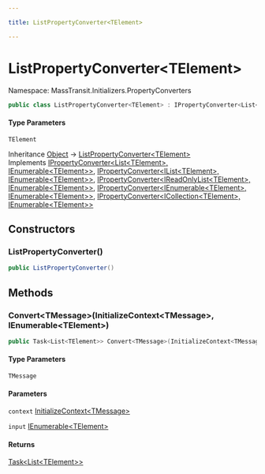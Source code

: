 ```yaml
---

title: ListPropertyConverter<TElement>

---
```


# ListPropertyConverter\<TElement\>

Namespace: MassTransit.Initializers.PropertyConverters

```csharp
public class ListPropertyConverter<TElement> : IPropertyConverter<List<TElement>, IEnumerable<TElement>>, IPropertyConverter<IList<TElement>, IEnumerable<TElement>>, IPropertyConverter<IReadOnlyList<TElement>, IEnumerable<TElement>>, IPropertyConverter<IEnumerable<TElement>, IEnumerable<TElement>>, IPropertyConverter<ICollection<TElement>, IEnumerable<TElement>>
```

#### Type Parameters

`TElement`<br/>

Inheritance [Object](https://learn.microsoft.com/en-us/dotnet/api/system.object) → [ListPropertyConverter\<TElement\>](../masstransit-initializers-propertyconverters/listpropertyconverter-1)<br/>
Implements [IPropertyConverter\<List\<TElement\>, IEnumerable\<TElement\>\>](../masstransit-initializers/ipropertyconverter-2), [IPropertyConverter\<IList\<TElement\>, IEnumerable\<TElement\>\>](../masstransit-initializers/ipropertyconverter-2), [IPropertyConverter\<IReadOnlyList\<TElement\>, IEnumerable\<TElement\>\>](../masstransit-initializers/ipropertyconverter-2), [IPropertyConverter\<IEnumerable\<TElement\>, IEnumerable\<TElement\>\>](../masstransit-initializers/ipropertyconverter-2), [IPropertyConverter\<ICollection\<TElement\>, IEnumerable\<TElement\>\>](../masstransit-initializers/ipropertyconverter-2)

## Constructors

### **ListPropertyConverter()**

```csharp
public ListPropertyConverter()
```

## Methods

### **Convert\<TMessage\>(InitializeContext\<TMessage\>, IEnumerable\<TElement\>)**

```csharp
public Task<List<TElement>> Convert<TMessage>(InitializeContext<TMessage> context, IEnumerable<TElement> input)
```

#### Type Parameters

`TMessage`<br/>

#### Parameters

`context` [InitializeContext\<TMessage\>](../../masstransit-abstractions/masstransit-initializers/initializecontext-1)<br/>

`input` [IEnumerable\<TElement\>](https://learn.microsoft.com/en-us/dotnet/api/system.collections.generic.ienumerable-1)<br/>

#### Returns

[Task\<List\<TElement\>\>](https://learn.microsoft.com/en-us/dotnet/api/system.threading.tasks.task-1)<br/>
